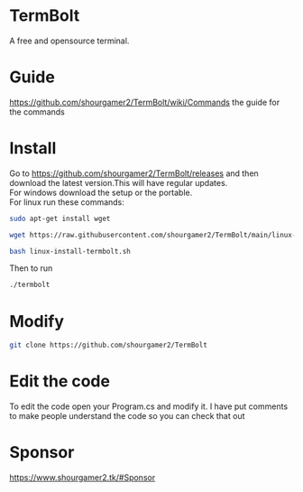 # TermBolt
A free and opensource terminal.
# Guide
https://github.com/shourgamer2/TermBolt/wiki/Commands the guide for the commands
# Install
Go to https://github.com/shourgamer2/TermBolt/releases and then download the latest version.This will have regular updates. <br>
For windows download the setup or the portable. <br>
For linux run these commands:
```sh
sudo apt-get install wget
```
```sh
wget https://raw.githubusercontent.com/shourgamer2/TermBolt/main/linux-install-termbolt.sh
```
```sh
bash linux-install-termbolt.sh
```
Then to run 
```sh
./termbolt
```
# Modify 
```sh
git clone https://github.com/shourgamer2/TermBolt
```
# Edit the code
To edit the code open your Program.cs and modify it. I have put comments to make people understand the code so you can check that out
# Sponsor
https://www.shourgamer2.tk/#Sponsor
